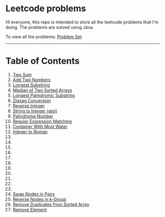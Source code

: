 # Leetcode problems

Hi everyone, this repo is intended to store all the leetcode problems that I'm doing. The problems are solved using Java.

To view all the problems: [Problem Set](https://leetcode.com/problemset/)

--- 

# Table of Contents

1. [Two Sum](src/main/java/com/example/demo/twosum)
2. [Add Two Numbers](src/main/java/com/example/demo/addtwonumbers)
3. [Longest Substring](src/main/java/com/example/demo/longestsubstring)
4. [Median of Two Sorted Arrays](src/main/java/com/example/demo/mediantwosortedarrays)
5. [Longest Palindromic Substring](src/main/java/com/example/demo/longestpalindromicsubstring)
6. [Zigzag Conversion](src/main/java/com/example/demo/zigzagconversion)
7. [Reverse Integer](src/main/java/com/example/demo/reverseinteger)
8. [String to Integer (atoi)](src/main/java/com/example/demo/stringtointeger)
9. [Palindrome Number](src/main/java/com/example/demo/palindromenumber)
10. [Regular Expression Matching](src/main/java/com/example/demo/regularexpressionmatching)
11. [Container With Most Water](src/main/java/com/example/demo/containerwithmostwater)
12. [Integer to Roman](src/main/java/com/example/demo/integertoroman)
13. []()
14. []()
15. []()
16. []()
17. []()
18. []()
19. []()
20. []()
21. []()
22. []()
23. []()
24. [Swap Nodes in Pairs](src/main/java/com/example/demo/swapnodesinpairs)
25. [Reverse Nodes in k-Group](src/main/java/com/example/demo/reversenodeskgroup)
26. [Remove Duplicates from Sorted Array](src/main/java/com/example/demo/removeduplicatessortedarray)
27. [Remove Element](src/main/java/com/example/demo/removeelement)